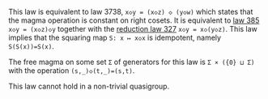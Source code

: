 This law is equivalent to law 3738, `x◇y = (x◇z) ◇ (y◇w)` which states that the magma operation is constant on right cosets.  It is equivalent to [law 385](https://teorth.github.io/equational_theories/implications/?385) `x◇y = (x◇z)◇y` together with the [reduction law 327](https://teorth.github.io/equational_theories/implications/?327) `x◇y = x◇(y◇z)`.  This law implies that the squaring map `S: x ↦ x◇x` is idempotent, namely `S(S(x))=S(x)`.

The free magma on some set `Σ` of generators for this law is `Σ × ({0} ⊔ Σ)` with the operation `(s,_)◇(t,_)=(s,t)`.

This law cannot hold in a non-trivial quasigroup.
